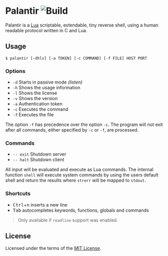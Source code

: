 # Palantir ![Build](https://img.shields.io/travis/cuhsat/palantir.svg)
Palantir is a [Lua](https://www.lua.org) scriptable, extendable, tiny reverse
shell, using a human readable protocol written in C and Lua.

## Usage
```
$ palantir [-dhlv] [-a TOKEN] [-c COMMAND] [-f FILE] HOST PORT
```

### Options
* `-d` Starts in passive mode _(listen)_
* `-h` Shows the usage information
* `-l` Shows the license
* `-v` Shows the version
* `-a` Authentication token
* `-c` Executes the command
* `-f` Executes the file

The option `-f` has precedence over the option `-c`. The program will not exit 
after all commands, either specified by `-c` or `-f`, are processed.

### Commands
* `-- exit` Shutdown server
* `-- halt` Shutdown client

All input will be evaluated and execute as Lua commands. The internal function
`shell` will execute system commands by using the users default shell and 
return the results where `strerr` will be mapped to `stdout`.

### Shortcuts
* <kbd>Ctrl</kbd>+<kbd>n</kbd> inserts a new line
* <kbd>Tab</kbd> autocompletes keywords, functions, globals and commands

> Only available if `readline` support was enabled.

## License
Licensed under the terms of the [MIT License](LICENSE).
